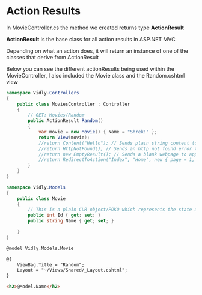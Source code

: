 # Action Results

In MovieController.cs the method we created returns type **ActionResult**

**ActionResult** is the base class for all action results in ASP.NET MVC

Depending on what an action does, it will return an instance of one of the classes that derive from ActionResult

Below you can see the different actionResults being used within the MovieController, I also included the Movie class and the Random.cshtml view

```cs
namespace Vidly.Controllers
{
    public class MoviesController : Controller
    {
        // GET: Movies/Random
        public ActionResult Random()
        {
            var movie = new Movie() { Name = "Shrek!" };
            return View(movie);
            //return Content("Hello"); // Sends plain string content to the application
            //return HttpNotFound(); // Sends an http not found error to application
            //return new EmptyResult(); // Sends a blank webpage to application
            //return RedirectToAction("Index", "Home", new { page = 1, sortBy = "name" }); // redirects the user to the home page and sends the page and sortBy variables to the url
        }
    }
}
```

```cs
namespace Vidly.Models
{
    public class Movie
    {
        // This is a plain CLR object/POKO which represents the state and behavior of our application in terms of its problem domain
        public int Id { get; set; }
        public string Name { get; set; }

    }
}
```

```html
@model Vidly.Models.Movie

@{
    ViewBag.Title = "Random";
    Layout = "~/Views/Shared/_Layout.cshtml";
}

<h2>@Model.Name</h2>
```

